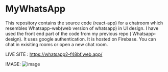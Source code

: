 # MyWhatsApp
 
This repository contains the source code (react-app) for a chatroom which resembles Whatsapp-web(web version of whatsapp) in UI design.
I have used the front end part of the code from my previous repo ( Whatsapp-design).
It uses google authentication.
It is hosted on Firebase.
You can chat in exisiting rooms or open a new chat room.



LIVE SITE : https://whatsapp2-f48bf.web.app/

IMAGE:
![image](https://user-images.githubusercontent.com/78643058/123627446-a2b89380-d82f-11eb-8508-dee533eb6ee4.png)

